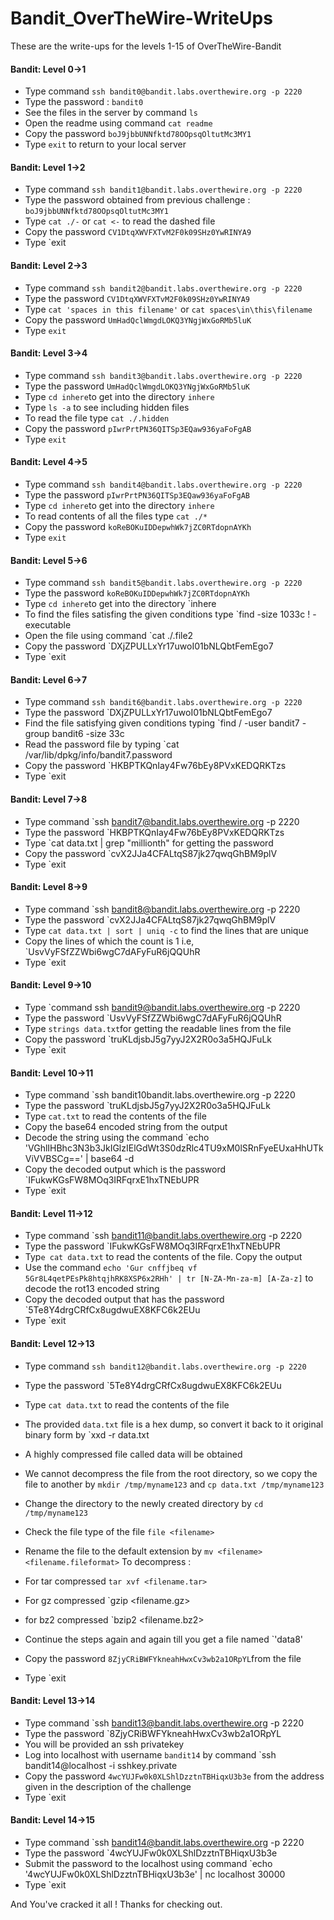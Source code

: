 # Bandit_OverTheWire-WriteUps

These are the write-ups for the levels 1-15 of OverTheWire-Bandit


#### Bandit: Level 0->1

- Type command `ssh bandit0@bandit.labs.overthewire.org -p 2220`
- Type the password : `bandit0`
- See the files in the server by command `ls`
- Open the readme using command `cat readme`
- Copy the password `boJ9jbbUNNfktd78OOpsqOltutMc3MY1`
- Type `exit` to return to your local server

#### Bandit: Level 1->2
- Type command `ssh bandit1@bandit.labs.overthewire.org -p 2220`
- Type the password obtained from previous challenge : `boJ9jbbUNNfktd78OOpsqOltutMc3MY1`
- Type `cat ./-` or `cat <-` to read the dashed file
- Copy the password `CV1DtqXWVFXTvM2F0k09SHz0YwRINYA9`
- Type `exit

#### Bandit: Level 2->3
- Type command `ssh bandit2@bandit.labs.overthewire.org -p 2220`
- Type the password `CV1DtqXWVFXTvM2F0k09SHz0YwRINYA9`
- Type `cat 'spaces in this filename'` or `cat spaces\in\this\filename`
- Copy the password `UmHadQclWmgdLOKQ3YNgjWxGoRMb5luK`
- Type `exit`

#### Bandit: Level 3->4
- Type command `ssh bandit3@bandit.labs.overthewire.org -p 2220`
- Type the password `UmHadQclWmgdLOKQ3YNgjWxGoRMb5luK`
- Type `cd inhere`to get into the directory `inhere`
- Type `ls -a` to see including hidden files
- To read the file type `cat ./.hidden`
- Copy the password `pIwrPrtPN36QITSp3EQaw936yaFoFgAB`
- Type `exit`

#### Bandit: Level 4->5
- Type command `ssh bandit4@bandit.labs.overthewire.org -p 2220`
- Type the password `pIwrPrtPN36QITSp3EQaw936yaFoFgAB`
- Type `cd inhere`to get into the directory `inhere`
- To read contents of all the files type `cat ./*`
- Copy the password `koReBOKuIDDepwhWk7jZC0RTdopnAYKh`
- Type `exit`

#### Bandit: Level 5->6
- Type command `ssh bandit5@bandit.labs.overthewire.org -p 2220`
- Type the password `koReBOKuIDDepwhWk7jZC0RTdopnAYKh`
- Type `cd inhere`to get into the directory `inhere
- To find the files satisfing the given conditions type `find -size 1033c ! -executable
- Open the file using command `cat ./.file2
- Copy the password `DXjZPULLxYr17uwoI01bNLQbtFemEgo7
- Type `exit

#### Bandit: Level 6->7
- Type command `ssh bandit6@bandit.labs.overthewire.org -p 2220`
- Type the password `DXjZPULLxYr17uwoI01bNLQbtFemEgo7
- Find the file satisfying given conditions typing `find / -user bandit7 -group bandit6 -size 33c
- Read the password file by typing `cat /var/lib/dpkg/info/bandit7.password
- Copy the password `HKBPTKQnIay4Fw76bEy8PVxKEDQRKTzs
- Type `exit

#### Bandit: Level 7->8
- Type command `ssh bandit7@bandit.labs.overthewire.org -p 2220
- Type the password `HKBPTKQnIay4Fw76bEy8PVxKEDQRKTzs
- Type `cat data.txt | grep "millionth" for getting the password
- Copy the password `cvX2JJa4CFALtqS87jk27qwqGhBM9plV
- Type `exit

#### Bandit: Level 8->9
- Type command `ssh bandit8@bandit.labs.overthewire.org -p 2220
- Type the password `cvX2JJa4CFALtqS87jk27qwqGhBM9plV
- Type `cat data.txt | sort | uniq -c` to find the lines that are unique
- Copy the lines of which the count is 1 i.e, `UsvVyFSfZZWbi6wgC7dAFyFuR6jQQUhR
- Type `exit

#### Bandit: Level 9->10
- Type `command ssh bandit9@bandit.labs.overthewire.org -p 2220
- Type the password `UsvVyFSfZZWbi6wgC7dAFyFuR6jQQUhR
- Type `strings data.txt`for getting the readable lines from the file
- Copy the password `truKLdjsbJ5g7yyJ2X2R0o3a5HQJFuLk
- Type `exit

#### Bandit: Level 10->11
- Type command `ssh bandit10bandit.labs.overthewire.org -p 2220
- Type the password `truKLdjsbJ5g7yyJ2X2R0o3a5HQJFuLk
- Type `cat.txt` to read the contents of the file
- Copy the base64 encoded string from the output
- Decode the string using the command `echo 'VGhlIHBhc3N3b3JkIGlzIElGdWt3S0dzRlc4TU9xM0lSRnFyeEUxaHhUTkViVVBSCg==' | base64 -d
- Copy the decoded output which is the password `IFukwKGsFW8MOq3IRFqrxE1hxTNEbUPR
- Type `exit

#### Bandit: Level 11->12
- Type command `ssh bandit11@bandit.labs.overthewire.org -p 2220
- Type the password `IFukwKGsFW8MOq3IRFqrxE1hxTNEbUPR
- Typ`e cat data.txt` to read the contents of the file. Copy the output
- Use the command `echo 'Gur cnffjbeq vf 5Gr8L4qetPEsPk8htqjhRK8XSP6x2RHh' | tr [N-ZA-Mn-za-m] [A-Za-z]` to decode the rot13 encoded string
- Copy the decoded output that has the password `5Te8Y4drgCRfCx8ugdwuEX8KFC6k2EUu
- Type `exit

#### Bandit: Level 12->13
- Type command `ssh bandit12@bandit.labs.overthewire.org -p 2220`
- Type the password `5Te8Y4drgCRfCx8ugdwuEX8KFC6k2EUu
- Type `cat data.txt` to read the contents of the file
- The provided `data.txt` file is a hex dump, so convert it back to it original binary form by `xxd -r data.txt
- A highly compressed file called data will be obtained
- We cannot decompress the file from the root directory, so we copy the file to another by `mkdir /tmp/myname123` and `cp data.txt /tmp/myname123`
- Change the directory to the newly created directory by `cd /tmp/myname123`
- Check the file type of the file `file <filename>`
- Rename the file to the default extension by `mv <filename> <filename.fileformat>`
To decompress :
- For tar compressed `tar xvf <filename.tar>`
- For gz compressed `gzip <filename.gz>
- for bz2 compressed `bzip2 <filename.bz2>

- Continue the steps again and again till you get a file named `'data8'
- Copy the password `8ZjyCRiBWFYkneahHwxCv3wb2a1ORpYL`from the file
- Type `exit

#### Bandit: Level 13->14
- Type command `ssh bandit13@bandit.labs.overthewire.org -p 2220
- Type the password `8ZjyCRiBWFYkneahHwxCv3wb2a1ORpYL
- You will be provided an ssh privatekey
- Log into localhost with username `bandit14` by command `ssh bandit14@localhost -i sshkey.private
- Copy the password `4wcYUJFw0k0XLShlDzztnTBHiqxU3b3e` from the address given in the description of the challenge
- Type `exit

#### Bandit: Level 14->15
- Type command `ssh bandit14@bandit.labs.overthewire.org -p 2220
- Type the password `4wcYUJFw0k0XLShlDzztnTBHiqxU3b3e
- Submit the password to the localhost using command `echo '4wcYUJFw0k0XLShlDzztnTBHiqxU3b3e' | nc localhost 30000
- Type `exit


And You've cracked it all ! Thanks for checking out.
